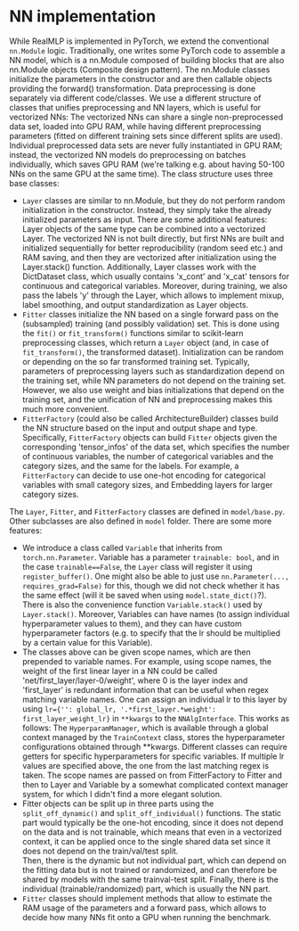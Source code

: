# NN implementation

While RealMLP is implemented in PyTorch, 
we extend the conventional `nn.Module` logic. 
Traditionally, one writes some PyTorch code to assemble a NN model, 
which is a nn.Module composed of building blocks 
that are also nn.Module objects (Composite design pattern). 
The nn.Module classes initialize the parameters in the constructor 
and are then callable objects providing the forward() transformation. 
Data preprocessing is done separately via different code/classes. 
We use a different structure of classes that unifies preprocessing and NN layers, 
which is useful for vectorized NNs: 
The vectorized NNs can share a single non-preprocessed data set, 
loaded into GPU RAM, 
while having different preprocessing parameters 
(fitted on different training sets since different splits are used). 
Individual preprocessed data sets are never fully instantiated in GPU RAM; 
instead, the vectorized NN models do preprocessing on batches individually, 
which saves GPU RAM (we're talking e.g. 
about having 50-100 NNs on the same GPU at the same time).
The class structure uses three base classes:

- `Layer` classes are similar to nn.Module, 
but they do not perform random initialization in the constructor. 
Instead, they simply take the already initialized parameters as input. 
There are some additional features: 
Layer objects of the same type can be combined into a vectorized Layer. 
The vectorized NN is not built directly, 
but first NNs are built and initialized sequentially for better reproducibility 
(random seed etc.) and RAM saving, 
and then they are vectorized after initialization using the Layer.stack() function. 
Additionally, Layer classes work with the DictDataset class, 
which usually contains 'x_cont' and 'x_cat' tensors 
for continuous and categorical variables. 
Moreover, during training, we also pass the labels 'y' through the Layer, 
which allows to implement mixup, label smoothing, 
and output standardization as Layer objects.
- `Fitter` classes initialize the NN based on a single forward pass 
on the (subsampled) training (and possibly validation) set. 
This is done using the `fit()` or `fit_transform()` functions 
similar to scikit-learn preprocessing classes, 
which return a `Layer` object 
(and, in case of `fit_transform()`, the transformed dataset). 
Initialization can be random or depending on the so far transformed training set. 
Typically, parameters of preprocessing layers 
such as standardization depend on the training set, 
while NN parameters do not depend on the training set. 
However, we also use weight and bias initializations 
that depend on the training set, 
and the unification of NN and preprocessing makes this much more convenient. 
- `FitterFactory` (could also be called ArchitectureBuilder) classes 
build the NN structure based on the input and output shape and type. 
Specifically, `FitterFactory` objects can build `Fitter` objects 
given the corresponding 'tensor_infos' of the data set, 
which specifies the number of continuous variables, 
the number of categorical variables and the category sizes, 
and the same for the labels. 
For example, a `FitterFactory` can decide to use one-hot encoding 
for categorical variables with small category sizes, 
and Embedding layers for larger category sizes.

The `Layer`, `Fitter`, and `FitterFactory` classes are defined in `model/base.py`. 
Other subclasses are also defined in `model` folder. There are some more features:

- We introduce a class called `Variable` that inherits from `torch.nn.Parameter`. 
Variable has a parameter `trainable: bool`, and in the case `trainable==False`, 
the `Layer` class will register it using `register_buffer()`. 
One might also be able to just use `nn.Parameter(..., requires_grad=False)`
for this, though we did not check whether it has the same effect 
(will it be saved when using `model.state_dict()`?). 
There is also the convenience function `Variable.stack()` used by `Layer.stack()`. 
Moreover, Variables can have names 
(to assign individual hyperparameter values to them), 
and they can have custom hyperparameter factors 
(e.g. to specify that the lr should be multiplied 
by a certain value for this Variable).
- The classes above can be given scope names, 
which are then prepended to variable names. 
For example, using scope names, 
the weight of the first linear layer 
in a NN could be called 'net/first_layer/layer-0/weight', 
where 0 is the layer index and 'first_layer' is 
redundant information that can be useful when regex matching variable names. 
One can assign an individual lr to this layer by using
`lr={'': global_lr, '.*first_layer.*weight': first_layer_weight_lr}`
in `**kwargs` to the `NNAlgInterface`. 
This works as follows: The `HyperparamManager`, 
which is available through a global context managed by the `TrainContext` class, 
stores the hyperparameter configurations obtained through **kwargs. 
Different classes can require getters for specific hyperparameters 
for specific variables. 
If multiple lr values are specified above, 
the one from the last matching regex is taken.
The scope names are passed on from FitterFactory to Fitter and then 
to Layer and Variable by a somewhat complicated context manager system, 
for which I didn't find a more elegant solution.
- Fitter objects can be split up in three parts using the `split_off_dynamic()` 
and `split_off_individual()` functions.
The static part would typically be the one-hot encoding, 
since it does not depend on the data and is not trainable, 
which means that even in a vectorized context, 
it can be applied once to the single shared data set 
since it does not depend on the train/val/test split.  
Then, there is the dynamic but not individual part, 
which can depend on the fitting data but is not trained or randomized, 
and can therefore be shared by models with the same trainval-test split. 
Finally, there is the individual (trainable/randomized) part, 
which is usually the NN part.
- `Fitter` classes should implement methods that allow to estimate 
the RAM usage of the parameters and a forward pass, 
which allows to decide how many NNs fit onto a GPU when running the benchmark.